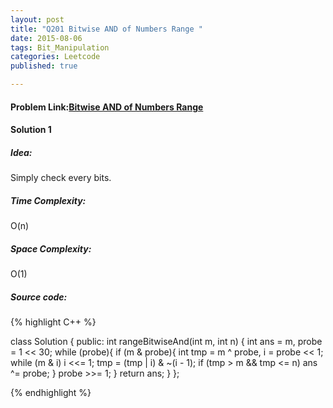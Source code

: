 ```yaml
---
layout: post
title: "Q201 Bitwise AND of Numbers Range "
date: 2015-08-06
tags: Bit_Manipulation
categories: Leetcode
published: true

---
```

#### Problem Link:[Bitwise AND of Numbers Range ](https://leetcode.com/problems/bitwise-and-of-numbers-range/) 

#### Solution 1 

##### Idea:

Simply check every bits.

##### Time Complexity:

O(n)

##### Space Complexity:

O(1)

##### Source code:
{% highlight C++ %}

class Solution {
public:
    int rangeBitwiseAnd(int m, int n) {
        int ans = m, probe = 1 << 30;
        while (probe){
            if (m & probe){
                int tmp = m ^ probe, i = probe << 1;
                while (m & i) i <<= 1;
                tmp = (tmp | i) & ~(i - 1);
                if (tmp > m && tmp <= n)
                    ans ^= probe;
            }
            probe >>= 1;
        }
        return ans;
    }
};

{% endhighlight %}

